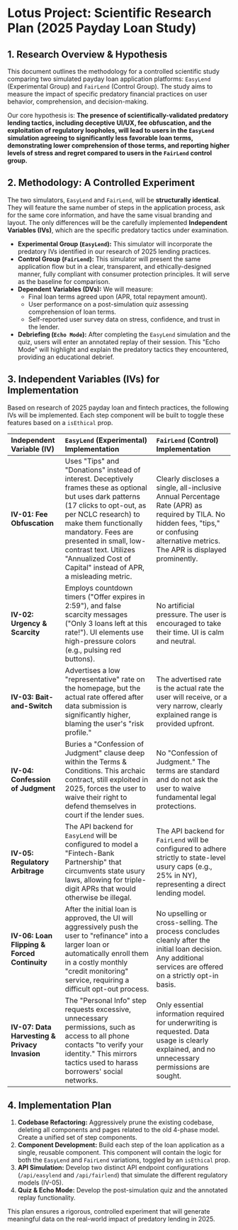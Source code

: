 # Lotus Project: Scientific Research Plan (2025 Payday Loan Study)

## 1. Research Overview & Hypothesis

This document outlines the methodology for a controlled scientific study comparing two simulated payday loan application platforms: `EasyLend` (Experimental Group) and `FairLend` (Control Group). The study aims to measure the impact of specific predatory financial practices on user behavior, comprehension, and decision-making.

Our core hypothesis is: **The presence of scientifically-validated predatory lending tactics, including deceptive UI/UX, fee obfuscation, and the exploitation of regulatory loopholes, will lead to users in the `EasyLend` simulation agreeing to significantly less favorable loan terms, demonstrating lower comprehension of those terms, and reporting higher levels of stress and regret compared to users in the `FairLend` control group.**

## 2. Methodology: A Controlled Experiment

The two simulators, `EasyLend` and `FairLend`, will be **structurally identical**. They will feature the same number of steps in the application process, ask for the same core information, and have the same visual branding and layout. The only differences will be the carefully implemented **Independent Variables (IVs)**, which are the specific predatory tactics under examination.

- **Experimental Group (`EasyLend`):** This simulator will incorporate the predatory IVs identified in our research of 2025 lending practices.
- **Control Group (`FairLend`):** This simulator will present the same application flow but in a clear, transparent, and ethically-designed manner, fully compliant with consumer protection principles. It will serve as the baseline for comparison.
- **Dependent Variables (DVs):** We will measure:
    - Final loan terms agreed upon (APR, total repayment amount).
    - User performance on a post-simulation quiz assessing comprehension of loan terms.
    - Self-reported user survey data on stress, confidence, and trust in the lender.
- **Debriefing (`Echo Mode`):** After completing the `EasyLend` simulation and the quiz, users will enter an annotated replay of their session. This "Echo Mode" will highlight and explain the predatory tactics they encountered, providing an educational debrief.

## 3. Independent Variables (IVs) for Implementation

Based on research of 2025 payday loan and fintech practices, the following IVs will be implemented. Each step component will be built to toggle these features based on a `isEthical` prop.

| Independent Variable (IV) | `EasyLend` (Experimental) Implementation | `FairLend` (Control) Implementation |
| :--- | :--- | :--- |
| **IV-01: Fee Obfuscation** | Uses "Tips" and "Donations" instead of interest. Deceptively frames these as optional but uses dark patterns (17 clicks to opt-out, as per NCLC research) to make them functionally mandatory. Fees are presented in small, low-contrast text. Utilizes "Annualized Cost of Capital" instead of APR, a misleading metric. | Clearly discloses a single, all-inclusive Annual Percentage Rate (APR) as required by TILA. No hidden fees, "tips," or confusing alternative metrics. The APR is displayed prominently. |
| **IV-02: Urgency & Scarcity** | Employs countdown timers ("Offer expires in 2:59"), and false scarcity messages ("Only 3 loans left at this rate!"). UI elements use high-pressure colors (e.g., pulsing red buttons). | No artificial pressure. The user is encouraged to take their time. UI is calm and neutral. |
| **IV-03: Bait-and-Switch** | Advertises a low "representative" rate on the homepage, but the actual rate offered after data submission is significantly higher, blaming the user's "risk profile." | The advertised rate is the actual rate the user will receive, or a very narrow, clearly explained range is provided upfront. |
| **IV-04: Confession of Judgment** | Buries a "Confession of Judgment" clause deep within the Terms & Conditions. This archaic contract, still exploited in 2025, forces the user to waive their right to defend themselves in court if the lender sues. | No "Confession of Judgment." The terms are standard and do not ask the user to waive fundamental legal protections. |
| **IV-05: Regulatory Arbitrage** | The API backend for `EasyLend` will be configured to model a "Fintech-Bank Partnership" that circumvents state usury laws, allowing for triple-digit APRs that would otherwise be illegal. | The API backend for `FairLend` will be configured to adhere strictly to state-level usury caps (e.g., 25% in NY), representing a direct lending model. |
| **IV-06: Loan Flipping & Forced Continuity** | After the initial loan is approved, the UI will aggressively push the user to "refinance" into a larger loan or automatically enroll them in a costly monthly "credit monitoring" service, requiring a difficult opt-out process. | No upselling or cross-selling. The process concludes cleanly after the initial loan decision. Any additional services are offered on a strictly opt-in basis. |
| **IV-07: Data Harvesting & Privacy Invasion** | The "Personal Info" step requests excessive, unnecessary permissions, such as access to all phone contacts "to verify your identity." This mirrors tactics used to harass borrowers' social networks. | Only essential information required for underwriting is requested. Data usage is clearly explained, and no unnecessary permissions are sought. |

## 4. Implementation Plan

1.  **Codebase Refactoring:** Aggressively prune the existing codebase, deleting all components and pages related to the old 4-phase model. Create a unified set of step components.
2.  **Component Development:** Build each step of the loan application as a single, reusable component. This component will contain the logic for both the `EasyLend` and `FairLend` variations, toggled by an `isEthical` prop.
3.  **API Simulation:** Develop two distinct API endpoint configurations (`/api/easylend` and `/api/fairlend`) that simulate the different regulatory models (IV-05).
4.  **Quiz & Echo Mode:** Develop the post-simulation quiz and the annotated replay functionality.

This plan ensures a rigorous, controlled experiment that will generate meaningful data on the real-world impact of predatory lending in 2025. 